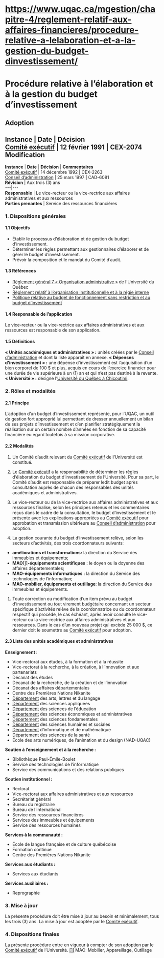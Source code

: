 # https://www.uqac.ca/mgestion/chapitre-4/reglement-relatif-aux-affaires-financieres/procedure-relative-a-lelaboration-et-a-la-gestion-du-budget-dinvestissement/

# Procédure relative à l’élaboration et à la gestion du budget d’investissement
**Adoption**  
---  
**Instance** | **Date** | **Décision**  
[Comité exécutif](https://www.uqac.ca/mgestion/chapitre-4/reglement-relatif-aux-affaires-financieres/procedure-relative-a-lelaboration-et-a-la-gestion-du-budget-dinvestissement/<https:/www.uqac.ca/mgestion/lexique/comite-executif/>) | 12 février 1991 | CEX-2074  
**Modification**  
---  
**Instance** | **Date** | **Décision** | **Commentaires**  
[Comité exécutif](https://www.uqac.ca/mgestion/chapitre-4/reglement-relatif-aux-affaires-financieres/procedure-relative-a-lelaboration-et-a-la-gestion-du-budget-dinvestissement/<https:/www.uqac.ca/mgestion/lexique/comite-executif/>) | 14 décembre 1992 | CEX-2263  
[Conseil d’administration](https://www.uqac.ca/mgestion/chapitre-4/reglement-relatif-aux-affaires-financieres/procedure-relative-a-lelaboration-et-a-la-gestion-du-budget-dinvestissement/<https:/www.uqac.ca/mgestion/lexique/conseil-dadministration/>) | 25 mars 1997 | CAD-6081  
**Révision** | Aux trois (3) ans  
---|---  
**Responsable** | Le vice-recteur ou la vice-rectrice aux affaires administratives et aux ressources  
**Parties prenantes** |  Service des ressources financières  
### 1. Dispositions générales
#### 1.1 Objectifs
  * Établir le processus d’élaboration et de gestion du budget d’investissement.
  * Déterminer les règles permettant aux gestionnaires d’élaborer et de gérer le budget d’investissement.
  * Prévoir la composition et le mandat du Comité d’audit.


#### 1.3 Références
  * [Règlement général 7 « Organisation administrative »](https://www.uqac.ca/mgestion/chapitre-4/reglement-relatif-aux-affaires-financieres/procedure-relative-a-lelaboration-et-a-la-gestion-du-budget-dinvestissement/<https:/reseau.uquebec.ca/system/files/documents/regle-7_mai-2023.pdf>) de l’Université du Québec
  * [Règlement relatif à l’organisation institutionnelle et à la régie interne](https://www.uqac.ca/mgestion/chapitre-4/reglement-relatif-aux-affaires-financieres/procedure-relative-a-lelaboration-et-a-la-gestion-du-budget-dinvestissement/<https:/www.uqac.ca/mgestion/chapitre-2/reglement-sur-lorganisation-institutionnelle-et-la-regie-interne/>)
  * [Politique relative au budget de fonctionnement sans restriction et au budget d’investissement](https://www.uqac.ca/mgestion/chapitre-4/reglement-relatif-aux-affaires-financieres/procedure-relative-a-lelaboration-et-a-la-gestion-du-budget-dinvestissement/<https:/www.uqac.ca/mgestion/chapitre-4/reglement-relatif-aux-affaires-financieres/politique-relative-au-budget-de-fonctionnement-sans-restriction-et-au-budget-dinvestissement/>)


#### 1.4 Responsable de l’application
Le vice-recteur ou la vice-rectrice aux affaires administratives et aux ressources est responsable de son application.
#### 1.5 Définitions
**« Unités académiques et administratives » :** unités créées par le [Conseil d’administration](https://www.uqac.ca/mgestion/chapitre-4/reglement-relatif-aux-affaires-financieres/procedure-relative-a-lelaboration-et-a-la-gestion-du-budget-dinvestissement/<https:/www.uqac.ca/mgestion/lexique/conseil-dadministration/>) et dont la liste apparaît en annexe.
**« Dépenses d’investissement » :** une dépense d’investissement est l’acquisition d’un bien corporel de 100 $ et plus, acquis en cours de l’exercice financier pour une durée de vie supérieure à un (1) an et qui n’est pas destiné à la revente.
**« Université » :** désigne l’[Université du Québec à Chicoutimi](https://www.uqac.ca/mgestion/chapitre-4/reglement-relatif-aux-affaires-financieres/procedure-relative-a-lelaboration-et-a-la-gestion-du-budget-dinvestissement/<https:/www.uqac.ca/mgestion/lexique/universite-du-quebec-a-chicoutimi/>).
### 2. Rôles et modalités
#### 2.1 Principe
L’adoption d’un budget d’investissement représente, pour l’UQAC, un outil de gestion fort approprié lui permettant de dresser annuellement un bilan de ses projets d’investissement et d’en planifier stratégiquement la réalisation sur un certain nombre d’années en fonction de sa capacité financière eu égard toutefois à sa mission corporative.
#### 2.2 Modalités
  1. Un Comité d’audit relevant du [Comité exécutif](https://www.uqac.ca/mgestion/chapitre-4/reglement-relatif-aux-affaires-financieres/procedure-relative-a-lelaboration-et-a-la-gestion-du-budget-dinvestissement/<https:/www.uqac.ca/mgestion/lexique/comite-executif/>) de l’Université est constitué.


  1. Le [Comité exécutif](https://www.uqac.ca/mgestion/chapitre-4/reglement-relatif-aux-affaires-financieres/procedure-relative-a-lelaboration-et-a-la-gestion-du-budget-dinvestissement/<https:/www.uqac.ca/mgestion/lexique/comite-executif/>) a la responsabilité de déterminer les règles d’élaboration du budget d’investissement de l’Université. Pour sa part, le Comité d’audit est responsable de préparer ledit budget après consultation auprès de chacun des responsables des unités académiques et administratives.


  1. Le vice-recteur ou de la vice-rectrice aux affaires administratives et aux ressources finalise, selon les principes retenus et les commentaires reçus dans le cadre de la consultation, le budget d’investissement et le présente avec les explications appropriées au [Comité exécutif](https://www.uqac.ca/mgestion/chapitre-4/reglement-relatif-aux-affaires-financieres/procedure-relative-a-lelaboration-et-a-la-gestion-du-budget-dinvestissement/<https:/www.uqac.ca/mgestion/lexique/comite-executif/>) pour approbation et transmission ultérieure au [Conseil d’administration](https://www.uqac.ca/mgestion/chapitre-4/reglement-relatif-aux-affaires-financieres/procedure-relative-a-lelaboration-et-a-la-gestion-du-budget-dinvestissement/<https:/www.uqac.ca/mgestion/lexique/conseil-dadministration/>) pour adoption.


  1. La gestion courante du budget d’investissement relève, selon les secteurs d’activités, des trois coordonnateurs suivants:


  * **améliorations et transformations:** la direction du Service des immeubles et équipements;
  * **MAO**[[1]](https://www.uqac.ca/mgestion/chapitre-4/reglement-relatif-aux-affaires-financieres/procedure-relative-a-lelaboration-et-a-la-gestion-du-budget-dinvestissement/<#_ftn1>)**-équipements scientifiques** : le doyen ou la doyenne des affaires départementales;
  * **MAO-équipements informatiques** : la direction du Service des technologies de l’information;
  * **MAO-mobilier, équipements et outillage:** la direction du Service des immeubles et équipements.


  1. Toute correction ou modification d’un item prévu au budget d’investissement ou tout virement budgétaire concernant un secteur spécifique d’activités relève de la coordonnatrice ou du coordonnateur respectif qui procède, le cas échéant, après avoir consulté le vice-recteur ou la vice-rectrice aux affaires administratives et aux ressources. Dans le cas d’un nouveau projet qui excède 25 000 $, ce dernier doit le soumettre au [Comité exécutif](https://www.uqac.ca/mgestion/chapitre-4/reglement-relatif-aux-affaires-financieres/procedure-relative-a-lelaboration-et-a-la-gestion-du-budget-dinvestissement/<https:/www.uqac.ca/mgestion/lexique/comite-executif/>) pour adoption.


#### 2.3 Liste des unités académiques et administratives
**Enseignement :**
  * Vice-rectorat aux études, à la formation et à la réussite
  * Vice-rectorat à la recherche, à la création, à l’innovation et aux partenariats
  * Décanat des études
  * Décanat de la recherche, de la création et de l’innovation
  * Décanat des affaires départementales
  * Centre des Premières Nations Nikanite
  * [Département](https://www.uqac.ca/mgestion/chapitre-4/reglement-relatif-aux-affaires-financieres/procedure-relative-a-lelaboration-et-a-la-gestion-du-budget-dinvestissement/<https:/www.uqac.ca/mgestion/lexique/departement/>) des arts, lettres et du langage
  * [Département](https://www.uqac.ca/mgestion/chapitre-4/reglement-relatif-aux-affaires-financieres/procedure-relative-a-lelaboration-et-a-la-gestion-du-budget-dinvestissement/<https:/www.uqac.ca/mgestion/lexique/departement/>) des sciences appliquées
  * [Département](https://www.uqac.ca/mgestion/chapitre-4/reglement-relatif-aux-affaires-financieres/procedure-relative-a-lelaboration-et-a-la-gestion-du-budget-dinvestissement/<https:/www.uqac.ca/mgestion/lexique/departement/>) des sciences de l’éducation
  * [Département](https://www.uqac.ca/mgestion/chapitre-4/reglement-relatif-aux-affaires-financieres/procedure-relative-a-lelaboration-et-a-la-gestion-du-budget-dinvestissement/<https:/www.uqac.ca/mgestion/lexique/departement/>) des sciences économiques et administratives
  * [Département](https://www.uqac.ca/mgestion/chapitre-4/reglement-relatif-aux-affaires-financieres/procedure-relative-a-lelaboration-et-a-la-gestion-du-budget-dinvestissement/<https:/www.uqac.ca/mgestion/lexique/departement/>) des sciences fondamentales
  * [Département](https://www.uqac.ca/mgestion/chapitre-4/reglement-relatif-aux-affaires-financieres/procedure-relative-a-lelaboration-et-a-la-gestion-du-budget-dinvestissement/<https:/www.uqac.ca/mgestion/lexique/departement/>) des sciences humaines et sociales
  * [Département](https://www.uqac.ca/mgestion/chapitre-4/reglement-relatif-aux-affaires-financieres/procedure-relative-a-lelaboration-et-a-la-gestion-du-budget-dinvestissement/<https:/www.uqac.ca/mgestion/lexique/departement/>) d’informatique et de mathématique
  * [Département](https://www.uqac.ca/mgestion/chapitre-4/reglement-relatif-aux-affaires-financieres/procedure-relative-a-lelaboration-et-a-la-gestion-du-budget-dinvestissement/<https:/www.uqac.ca/mgestion/lexique/departement/>) des sciences de la santé
  * École des arts numériques, de l’animation et du design (NAD-UQAC)


**Soutien à l’enseignement et à la recherche :**
  * Bibliothèque Paul-Émile-Boulet
  * Service des technologies de l’informatique
  * Service des communications et des relations publiques


**Soutien institutionnel :**
  * Rectorat
  * Vice-rectorat aux affaires administratives et aux ressources
  * Secrétariat général
  * Bureau du registraire
  * Bureau de l’international
  * Service des ressources financières
  * Services des immeubles et équipements
  * Service des ressources humaines


**Services à la communauté :**
  * École de langue française et de culture québécoise
  * Formation continue
  * Centre des Premières Nations Nikanite


**Services aux étudiants :**
  * Services aux étudiants


**Services auxiliaires :**
  * Reprographie


### 3. Mise à jour
La présente procédure doit être mise à jour au besoin et minimalement, tous les trois (3) ans. La mise à jour est adoptée par le [Comité exécutif](https://www.uqac.ca/mgestion/chapitre-4/reglement-relatif-aux-affaires-financieres/procedure-relative-a-lelaboration-et-a-la-gestion-du-budget-dinvestissement/<https:/www.uqac.ca/mgestion/lexique/comite-executif/>).
### 4. Dispositions finales
La présente procédure entre en vigueur à compter de son adoption par le [Comité exécutif](https://www.uqac.ca/mgestion/chapitre-4/reglement-relatif-aux-affaires-financieres/procedure-relative-a-lelaboration-et-a-la-gestion-du-budget-dinvestissement/<https:/www.uqac.ca/mgestion/lexique/comite-executif/>) de l’Université.
[[1]](https://www.uqac.ca/mgestion/chapitre-4/reglement-relatif-aux-affaires-financieres/procedure-relative-a-lelaboration-et-a-la-gestion-du-budget-dinvestissement/<#_ftnref1>) MAO: Mobilier, Appareillage, Outillage
